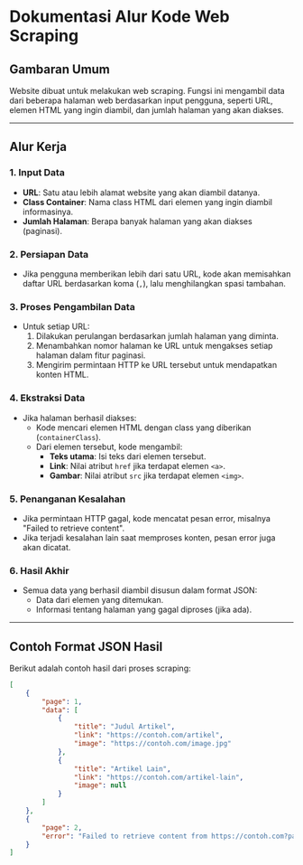 # Dokumentasi Alur Kode Web Scraping

## Gambaran Umum
Website dibuat untuk melakukan web scraping. Fungsi ini mengambil data dari beberapa halaman web berdasarkan input pengguna, seperti URL, elemen HTML yang ingin diambil, dan jumlah halaman yang akan diakses.

---

## Alur Kerja

### 1. **Input Data**
- **URL**: Satu atau lebih alamat website yang akan diambil datanya.
- **Class Container**: Nama class HTML dari elemen yang ingin diambil informasinya.
- **Jumlah Halaman**: Berapa banyak halaman yang akan diakses (paginasi).

### 2. **Persiapan Data**
- Jika pengguna memberikan lebih dari satu URL, kode akan memisahkan daftar URL berdasarkan koma (`,`), lalu menghilangkan spasi tambahan.

### 3. **Proses Pengambilan Data**
- Untuk setiap URL:
  1. Dilakukan perulangan berdasarkan jumlah halaman yang diminta.
  2. Menambahkan nomor halaman ke URL untuk mengakses setiap halaman dalam fitur paginasi.
  3. Mengirim permintaan HTTP ke URL tersebut untuk mendapatkan konten HTML.

### 4. **Ekstraksi Data**
- Jika halaman berhasil diakses:
  - Kode mencari elemen HTML dengan class yang diberikan (`containerClass`).
  - Dari elemen tersebut, kode mengambil:
    - **Teks utama**: Isi teks dari elemen tersebut.
    - **Link**: Nilai atribut `href` jika terdapat elemen `<a>`.
    - **Gambar**: Nilai atribut `src` jika terdapat elemen `<img>`.

### 5. **Penanganan Kesalahan**
- Jika permintaan HTTP gagal, kode mencatat pesan error, misalnya "Failed to retrieve content".
- Jika terjadi kesalahan lain saat memproses konten, pesan error juga akan dicatat.

### 6. **Hasil Akhir**
- Semua data yang berhasil diambil disusun dalam format JSON:
  - Data dari elemen yang ditemukan.
  - Informasi tentang halaman yang gagal diproses (jika ada).

---

## Contoh Format JSON Hasil
Berikut adalah contoh hasil dari proses scraping:

```json
[
    {
        "page": 1,
        "data": [
            {
                "title": "Judul Artikel",
                "link": "https://contoh.com/artikel",
                "image": "https://contoh.com/image.jpg"
            },
            {
                "title": "Artikel Lain",
                "link": "https://contoh.com/artikel-lain",
                "image": null
            }
        ]
    },
    {
        "page": 2,
        "error": "Failed to retrieve content from https://contoh.com?page=2"
    }
]
